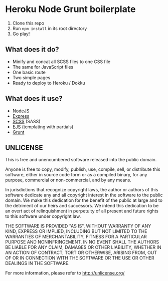 Heroku Node Grunt boilerplate
=============================

1. Clone this repo
2. Run `npm install` in its root directory
3. Go play!


What does it do?
----------------

* Minify and concat all SCSS files to one CSS file
* The same for JavaScript files
* One basic route
* Two simple pages
* Ready to deploy to Heroku / Dokku


What does it use?
-----------------

* [NodeJS](http://nodejs.org/)
* [Express](http://expressjs.com/)
* [SCSS](http://sass-lang.com/) (SASS)
* [EJS](http://embeddedjs.com/) (templating with partials)
* [Grunt](http://gruntjs.com/)


UNLICENSE
---------

This is free and unencumbered software released into the public domain.

Anyone is free to copy, modify, publish, use, compile, sell, or
distribute this software, either in source code form or as a compiled
binary, for any purpose, commercial or non-commercial, and by any
means.

In jurisdictions that recognize copyright laws, the author or authors
of this software dedicate any and all copyright interest in the
software to the public domain. We make this dedication for the benefit
of the public at large and to the detriment of our heirs and
successors. We intend this dedication to be an overt act of
relinquishment in perpetuity of all present and future rights to this
software under copyright law.

THE SOFTWARE IS PROVIDED "AS IS", WITHOUT WARRANTY OF ANY KIND,
EXPRESS OR IMPLIED, INCLUDING BUT NOT LIMITED TO THE WARRANTIES OF
MERCHANTABILITY, FITNESS FOR A PARTICULAR PURPOSE AND NONINFRINGEMENT.
IN NO EVENT SHALL THE AUTHORS BE LIABLE FOR ANY CLAIM, DAMAGES OR
OTHER LIABILITY, WHETHER IN AN ACTION OF CONTRACT, TORT OR OTHERWISE,
ARISING FROM, OUT OF OR IN CONNECTION WITH THE SOFTWARE OR THE USE OR
OTHER DEALINGS IN THE SOFTWARE.

For more information, please refer to <http://unlicense.org/>
